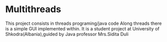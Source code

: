 # Multithreads
This project consists in threads programing/java code
Along threads there is a simple GUI implemented within.
It is a student project at University of Shkodra(Albania),guided by Java professor Mrs.Sidita Duli
